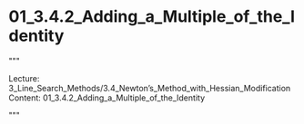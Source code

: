 # 01_3.4.2_Adding_a_Multiple_of_the_Identity

"""

Lecture: 3_Line_Search_Methods/3.4_Newton’s_Method_with_Hessian_Modification
Content: 01_3.4.2_Adding_a_Multiple_of_the_Identity

"""

